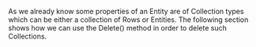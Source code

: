<properties date="2016-05-10"
SortOrder="79"
/>

As we already know some properties of an Entity are of Collection types which can be either a collection of Rows or Entities. The following section shows how we can use the Delete() method in order to delete such Collections.
